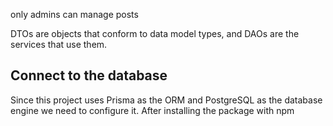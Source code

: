 only admins can manage posts

DTOs are objects that conform to data model types, and DAOs are the services that use them.

## Connect to the database

Since this project uses Prisma as the ORM and PostgreSQL as the database engine we need to configure it.
After installing the package with npm
